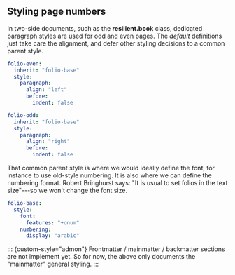 ## Styling page numbers

In two-side documents, such as the **resilient.book** class, dedicated paragraph styles
are used for odd and even pages.
The _default_ definitions just take care the alignment, and defer other
styling decisions to a common parent style.

```yaml
folio-even:
  inherit: "folio-base"
  style:
    paragraph:
      align: "left"
      before:
        indent: false

folio-odd:
  inherit: "folio-base"
  style:
    paragraph:
      align: "right"
      before:
        indent: false
```

That common parent style is where we would ideally define the font, for instance
to use old-style numbering. It is also where we can define the numbering format.
Robert Bringhurst says: "It is usual to set folios in the text size"---so we won't
change the font size.

```yaml
folio-base:
  style:
    font:
      features: "+onum"
    numbering:
      display: "arabic"
```

::: {custom-style="admon"}
Frontmatter / mainmatter / backmatter sections are not implement yet.
So for now, the above only documents the "mainmatter" general styling.
:::
